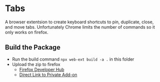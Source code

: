 # Tabs

A browser extentsion to create keyboard shortcuts to pin, duplicate, close, and move tabs. Unfortunately Chrome limits the number of commands so it only works on firefox.

## Build the Package

- Run the build command `npx web-ext build -a .` in this folder
- Upload the zip to firefox
  - [Firefox Developer Hub](https://addons.mozilla.org/en-US/developers/addons)
  - [Direct Link to Private Add-on](https://addons.mozilla.org/en-US/developers/addon/c330c57952c14f0abdf6/versions)
